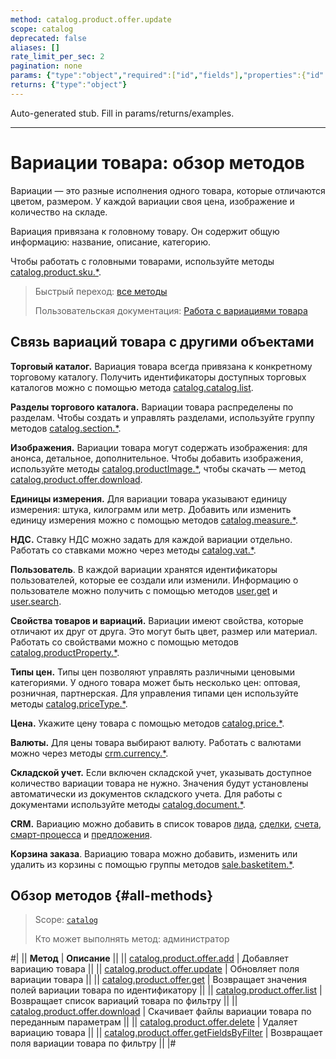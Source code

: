 ```yaml
---
method: catalog.product.offer.update
scope: catalog
deprecated: false
aliases: []
rate_limit_per_sec: 2
pagination: none
params: {"type":"object","required":["id","fields"],"properties":{"id":{"type":"integer"},"fields":{"type":"object"}}}
returns: {"type":"object"}
---
```


Auto-generated stub. Fill in params/returns/examples.

---

# Вариации товара: обзор методов

Вариации — это разные исполнения одного товара, которые отличаются цветом, размером. У каждой вариации своя цена, изображение и количество на складе.

Вариация привязана к головному товару. Он содержит общую информацию: название, описание, категорию.

Чтобы работать с головными товарами, используйте методы [catalog.product.sku.\*](../sku/index.md).

> Быстрый переход: [все методы](#all-methods) 
> 
> Пользовательская документация: [Работа с вариациями товара](https://helpdesk.bitrix24.ru/open/11657102/)

## Связь вариаций товара с другими объектами

**Торговый каталог.** Вариация товара всегда привязана к конкретному торговому каталогу. Получить идентификаторы доступных торговых каталогов можно с помощью метода [catalog.catalog.list](../../catalog/catalog-catalog-list.md).

**Разделы торгового каталога.** Вариации товара распределены по разделам. Чтобы создать и управлять разделами, используйте группу методов [catalog.section.\*](../../section/index.md).

**Изображения.** Вариации товара могут содержать изображения: для анонса, детальное, дополнительное. Чтобы добавить изображения, используйте методы [catalog.productImage.\*](../../product-image/index.md), чтобы скачать — метод [catalog.product.offer.download](./catalog-product-offer-download.md).

**Единицы измерения.** Для вариации товара указывают единицу измерения: штука, килограмм или метр. Добавить или изменить единицу измерения можно с помощью методов [catalog.measure.\*](../../measure/index.md).

**НДС.** Ставку НДС можно задать для каждой вариации отдельно. Работать со ставками можно через методы [catalog.vat.\*](../../vat/index.md).

**Пользователь**. В каждой вариации хранятся идентификаторы пользователей, которые ее создали или изменили. Информацию о пользователе можно получить с помощью методов [user.get](../../../user/user-get.md) и [user.search](../../../user/user-search.md).

**Свойства товаров и вариаций.** Вариации имеют свойства, которые отличают их друг от друга. Это могут быть цвет, размер или материал. Работать со свойствами можно с помощью методов [catalog.productProperty.\*](../../product-property/index.md).

**Типы цен.** Типы цен позволяют управлять различными ценовыми категориями. У одного товара может быть несколько цен: оптовая, розничная, партнерская. Для управления типами цен используйте методы [catalog.priceType.\*](../../price-type/index.md).

**Цена.** Укажите цену товара с помощью методов [catalog.price.\*](../../price/index.md).

**Валюты.** Для цены товара выбирают валюту. Работать с валютами можно через методы [crm.currency.\*](../../../crm/currency/index.md).

**Складской учет.** Если включен складской учет, указывать доступное количество вариации товара не нужно. Значения будут установлены автоматически из документов складского учета. Для работы с документами используйте методы [catalog.document.\*](../../document/index.md).

**CRM.** Вариацию можно добавить в список товаров [лида](../../../crm/leads/index.md), [сделки](../../../crm/deals/index.md), [счета](../../../crm/universal/invoice.md), [смарт-процесса](../../../crm/universal/index.md) и [предложения](../../../crm/quote/index.md).

**Корзина заказа**. Вариацию товара можно добавить, изменить или удалить из корзины с помощью группы методов [sale.basketitem.\*](../../../sale/basket-item/index.md).

## Обзор методов {#all-methods}

> Scope: [`catalog`](../../../scopes/permissions.md)
>
> Кто может выполнять метод: администратор

#|
|| **Метод** | **Описание** ||
|| [catalog.product.offer.add](./catalog-product-offer-add.md) | Добавляет вариацию товара ||
|| [catalog.product.offer.update](./catalog-product-offer-update.md) | Обновляет поля вариации товара ||
|| [catalog.product.offer.get](./catalog-product-offer-get.md) | Возвращает значения полей вариации товара по идентификатору ||
|| [catalog.product.offer.list](./catalog-product-offer-list.md) | Возвращает список вариаций товара по фильтру ||
|| [catalog.product.offer.download](./catalog-product-offer-download.md) | Скачивает файлы вариации товара по переданным параметрам ||
|| [catalog.product.offer.delete](./catalog-product-offer-delete.md) | Удаляет вариацию товара ||
|| [catalog.product.offer.getFieldsByFilter](./catalog-product-offer-get-fields-by-filter.md) | Возвращает поля вариации товара по фильтру ||
|#
